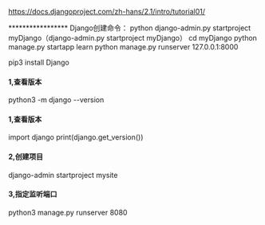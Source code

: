 https://docs.djangoproject.com/zh-hans/2.1/intro/tutorial01/


*****************   Django创建命令：
python django-admin.py startproject myDjango（django-admin.py startproject myDjango）
cd myDjango
python manage.py startapp learn
python manage.py runserver 127.0.0.1:8000





pip3 install Django

####  1,查看版本
python3 -m django --version

####  1,查看版本
import django
print(django.get_version())

####  2,创建项目
django-admin startproject mysite

####  3,指定监听端口
python3 manage.py runserver 8080